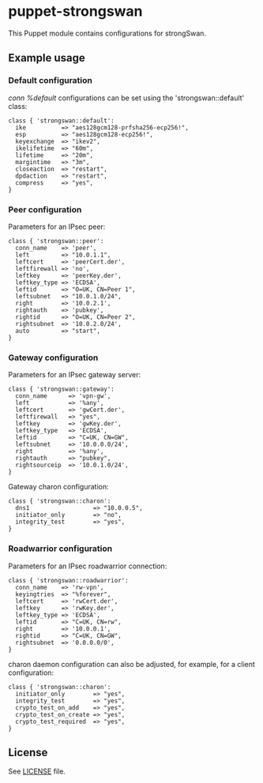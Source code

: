 # puppet-strongswan

This Puppet module contains configurations for strongSwan.

## Example usage

### Default configuration

*conn %default* configurations can be set using the 'strongswan::default' class:

```
class { 'strongswan::default':
  ike          => "aes128gcm128-prfsha256-ecp256!",
  esp          => "aes128gcm128-ecp256!",
  keyexchange  => "ikev2",
  ikelifetime  => "60m",
  lifetime     => "20m",
  margintime   => "3m",
  closeaction  => "restart",
  dpdaction    => "restart",
  compress     => "yes",
}
```

### Peer configuration

Parameters for an IPsec peer:

```
class { 'strongswan::peer':
  conn_name    => 'peer',
  left         => "10.0.1.1",
  leftcert     => 'peerCert.der',
  leftfirewall => 'no',
  leftkey      => 'peerKey.der',
  leftkey_type => 'ECDSA',
  leftid       => "O=UK, CN=Peer 1",
  leftsubnet   => "10.0.1.0/24",
  right        => '10.0.2.1',
  rightauth    => 'pubkey',
  rightid      => "O=UK, CN=Peer 2",
  rightsubnet  => '10.0.2.0/24',
  auto         => "start",
}
```

### Gateway configuration

Parameters for an IPsec gateway server:
```
class { 'strongswan::gateway':
  conn_name      => 'vpn-gw',
  left           => '%any',
  leftcert       => 'gwCert.der',
  leftfirewall   => "yes",
  leftkey        => 'gwKey.der',
  leftkey_type   => 'ECDSA',
  leftid         => "C=UK, CN=GW",
  leftsubnet     => '10.0.0.0/24',
  right          => '%any',
  rightauth      => "pubkey",
  rightsourceip  => '10.0.1.0/24',
}
```

Gateway charon configuration:

```
class { 'strongswan::charon':
  dns1                  => "10.0.0.5",
  initiator_only        => "no",
  integrity_test        => "yes",
}
```

### Roadwarrior configuration

Parameters for an IPsec roadwarrior connection:
```
class { 'strongswan::roadwarrior':
  conn_name    => 'rw-vpn',
  keyingtries  => "%forever",
  leftcert     => 'rwCert.der',
  leftkey      => 'rwKey.der',
  leftkey_type => 'ECDSA',
  leftid       => "C=UK, CN=rw",
  right        => '10.0.0.1',
  rightid      => "C=UK, CN=GW",
  rightsubnet  => '0.0.0.0/0',
}
```

charon daemon configuration can also be adjusted, for example, for a client
configuration:

```
class { 'strongswan::charon':
  initiator_only        => "yes",
  integrity_test        => "yes",
  crypto_test_on_add    => "yes",
  crypto_test_on_create => "yes",
  crypto_test_required  => "yes",
}
```

## License

See [LICENSE](LICENSE) file.
